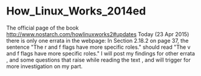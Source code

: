 # How_Linux_Works_2014ed
The official page of the book
http://www.nostarch.com/howlinuxworks2#updates
Today (23 Apr 2015) there is only one errata in the webpage:
In Section 2.18.2 on page 37, the sentence "The r and f flags have more specific roles."
should read "The v and f flags have more specific roles."
I will post my findings for other errata , and some questions that raise while reading the text , 
and will trigger for more investigation on my part.
